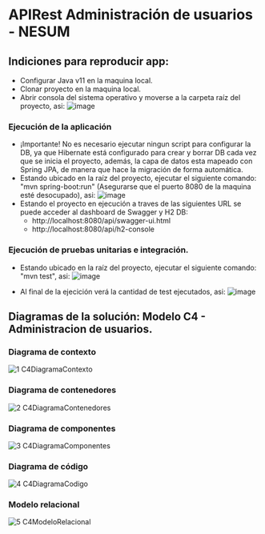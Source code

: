 # APIRest Administración de usuarios - NESUM

## Indiciones para reproducir app:
- Configurar Java v11 en la maquina local.
- Clonar proyecto en la maquina local.
- Abrir consola del sistema operativo y moverse a la carpeta raíz del proyecto, asi: 
![image](https://github.com/ca-milin15/nesum-users/assets/29680769/d5c06a87-5abe-4d68-ac45-ad9cb4e60db7)

### Ejecución de la aplicación
- ¡Importante! No es necesario ejecutar ningun script para configurar la DB, ya que Hibernate está configurado para crear y borrar DB cada vez que se inicia el proyecto, además, la capa de datos esta mapeado con Spring JPA, de manera que hace la migración de forma automática.
- Estando ubicado en la raíz del proyecto, ejecutar el siguiente comando: "mvn spring-boot:run" (Asegurarse que el puerto 8080 de la maquina esté desocupado), asi:
![image](https://github.com/ca-milin15/nesum-users/assets/29680769/72476386-4da2-4124-9d80-ab0d4c2ab544)
 - Estando el proyecto en ejecución a traves de las siguientes URL se puede acceder al dashboard de Swagger y H2 DB:
   - http://localhost:8080/api/swagger-ui.html
   - http://localhost:8080/api/h2-console

### Ejecución de pruebas unitarias e integración.
- Estando ubicado en la raíz del proyecto, ejecutar el siguiente comando: "mvn test", asi:
  ![image](https://github.com/ca-milin15/nesum-users/assets/29680769/ad3db126-6ece-4945-9433-ff4872ef997f)
  
- Al final de la ejecición verá la cantidad de test ejecutados, asi:
![image](https://github.com/ca-milin15/nesum-users/assets/29680769/3aec340a-3b88-4ece-8e7f-74f01be02e37)


## Diagramas de la solución: Modelo C4 - Administracion de usuarios.

### Diagrama de contexto
![1  C4DiagramaContexto](https://github.com/ca-milin15/nesum-users/assets/29680769/6349d355-2b09-492b-8a6b-19268fe8cf96)

### Diagrama de contenedores
![2  C4DiagramaContenedores](https://github.com/ca-milin15/nesum-users/assets/29680769/ec42d8dc-2512-43ab-9c20-9de3d4742326)

### Diagrama de componentes
![3  C4DiagramaComponentes](https://github.com/ca-milin15/nesum-users/assets/29680769/0f249299-3a2c-4324-a9ce-5049c6da5a00)

### Diagrama de código
![4  C4DiagramaCodigo](https://github.com/ca-milin15/nesum-users/assets/29680769/a96f41ac-1e4b-4a59-beb8-5e2942288ffa)

### Modelo relacional
![5  C4ModeloRelacional](https://github.com/ca-milin15/nesum-users/assets/29680769/1fe4e13d-8c4f-484d-9ab3-f704760e401b)


